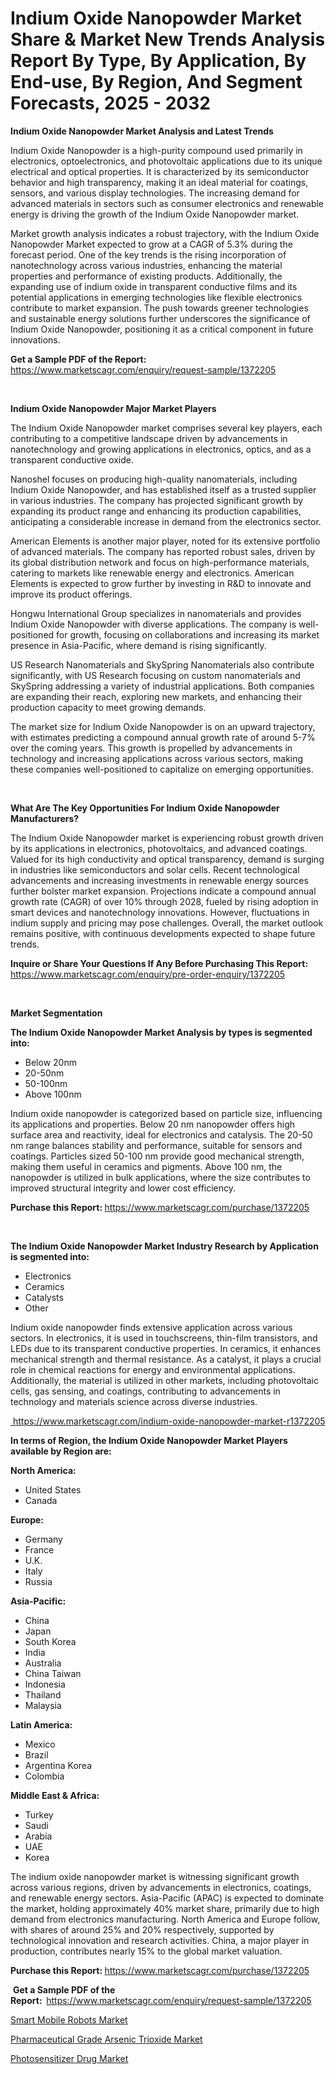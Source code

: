 <p><h1>Indium Oxide Nanopowder Market Share & Market New Trends Analysis Report By Type, By Application, By End-use, By Region, And Segment Forecasts, 2025 - 2032</h1></p><p><strong>Indium Oxide Nanopowder Market Analysis and Latest Trends</strong></p>
<p><p>Indium Oxide Nanopowder is a high-purity compound used primarily in electronics, optoelectronics, and photovoltaic applications due to its unique electrical and optical properties. It is characterized by its semiconductor behavior and high transparency, making it an ideal material for coatings, sensors, and various display technologies. The increasing demand for advanced materials in sectors such as consumer electronics and renewable energy is driving the growth of the Indium Oxide Nanopowder market.</p><p>Market growth analysis indicates a robust trajectory, with the Indium Oxide Nanopowder Market expected to grow at a CAGR of 5.3% during the forecast period. One of the key trends is the rising incorporation of nanotechnology across various industries, enhancing the material properties and performance of existing products. Additionally, the expanding use of indium oxide in transparent conductive films and its potential applications in emerging technologies like flexible electronics contribute to market expansion. The push towards greener technologies and sustainable energy solutions further underscores the significance of Indium Oxide Nanopowder, positioning it as a critical component in future innovations.</p></p>
<p><strong>Get a Sample PDF of the Report:&nbsp;</strong> <a href="https://www.marketscagr.com/enquiry/request-sample/1372205?utm_campaign=2039&utm_medium=2&utm_source=Github&utm_content=ia&utm_term=22032025&utm_id=indium-oxide-nanopowder">https://www.marketscagr.com/enquiry/request-sample/1372205</a></p>
<p>&nbsp;</p>
<p><strong>Indium Oxide Nanopowder Major Market Players</strong></p>
<p><p>The Indium Oxide Nanopowder market comprises several key players, each contributing to a competitive landscape driven by advancements in nanotechnology and growing applications in electronics, optics, and as a transparent conductive oxide. </p><p>Nanoshel focuses on producing high-quality nanomaterials, including Indium Oxide Nanopowder, and has established itself as a trusted supplier in various industries. The company has projected significant growth by expanding its product range and enhancing its production capabilities, anticipating a considerable increase in demand from the electronics sector.</p><p>American Elements is another major player, noted for its extensive portfolio of advanced materials. The company has reported robust sales, driven by its global distribution network and focus on high-performance materials, catering to markets like renewable energy and electronics. American Elements is expected to grow further by investing in R&D to innovate and improve its product offerings.</p><p>Hongwu International Group specializes in nanomaterials and provides Indium Oxide Nanopowder with diverse applications. The company is well-positioned for growth, focusing on collaborations and increasing its market presence in Asia-Pacific, where demand is rising significantly.</p><p>US Research Nanomaterials and SkySpring Nanomaterials also contribute significantly, with US Research focusing on custom nanomaterials and SkySpring addressing a variety of industrial applications. Both companies are expanding their reach, exploring new markets, and enhancing their production capacity to meet growing demands.</p><p>The market size for Indium Oxide Nanopowder is on an upward trajectory, with estimates predicting a compound annual growth rate of around 5-7% over the coming years. This growth is propelled by advancements in technology and increasing applications across various sectors, making these companies well-positioned to capitalize on emerging opportunities.</p></p>
<p>&nbsp;</p>
<p><strong>What Are The Key Opportunities For Indium Oxide Nanopowder Manufacturers?</strong></p>
<p><p>The Indium Oxide Nanopowder market is experiencing robust growth driven by its applications in electronics, photovoltaics, and advanced coatings. Valued for its high conductivity and optical transparency, demand is surging in industries like semiconductors and solar cells. Recent technological advancements and increasing investments in renewable energy sources further bolster market expansion. Projections indicate a compound annual growth rate (CAGR) of over 10% through 2028, fueled by rising adoption in smart devices and nanotechnology innovations. However, fluctuations in indium supply and pricing may pose challenges. Overall, the market outlook remains positive, with continuous developments expected to shape future trends.</p></p>
<p><strong>Inquire or Share Your Questions If Any Before Purchasing This Report:</strong> <a href="https://www.marketscagr.com/enquiry/pre-order-enquiry/1372205?utm_campaign=2039&utm_medium=2&utm_source=Github&utm_content=ia&utm_term=22032025&utm_id=indium-oxide-nanopowder">https://www.marketscagr.com/enquiry/pre-order-enquiry/1372205</a></p>
<p>&nbsp;</p>
<p><strong>Market Segmentation</strong></p>
<p><strong>The Indium Oxide Nanopowder Market Analysis by types is segmented into:</strong></p>
<p><ul><li>Below 20nm</li><li>20-50nm</li><li>50-100nm</li><li>Above 100nm</li></ul></p>
<p><p>Indium oxide nanopowder is categorized based on particle size, influencing its applications and properties. Below 20 nm nanopowder offers high surface area and reactivity, ideal for electronics and catalysis. The 20-50 nm range balances stability and performance, suitable for sensors and coatings. Particles sized 50-100 nm provide good mechanical strength, making them useful in ceramics and pigments. Above 100 nm, the nanopowder is utilized in bulk applications, where the size contributes to improved structural integrity and lower cost efficiency.</p></p>
<p><strong>Purchase this Report:&nbsp;</strong><a href="https://www.marketscagr.com/purchase/1372205?utm_campaign=2039&utm_medium=2&utm_source=Github&utm_content=ia&utm_term=22032025&utm_id=indium-oxide-nanopowder">https://www.marketscagr.com/purchase/1372205</a></p>
<p>&nbsp;</p>
<p><strong>The Indium Oxide Nanopowder Market Industry Research by Application is segmented into:</strong></p>
<p><ul><li>Electronics</li><li>Ceramics</li><li>Catalysts</li><li>Other</li></ul></p>
<p><p>Indium oxide nanopowder finds extensive application across various sectors. In electronics, it is used in touchscreens, thin-film transistors, and LEDs due to its transparent conductive properties. In ceramics, it enhances mechanical strength and thermal resistance. As a catalyst, it plays a crucial role in chemical reactions for energy and environmental applications. Additionally, the material is utilized in other markets, including photovoltaic cells, gas sensing, and coatings, contributing to advancements in technology and materials science across diverse industries.</p></p>
<p><a href="https://www.marketscagr.com/indium-oxide-nanopowder-market-r1372205?utm_campaign=2039&utm_medium=2&utm_source=Github&utm_content=ia&utm_term=22032025&utm_id=indium-oxide-nanopowder">&nbsp;https://www.marketscagr.com/indium-oxide-nanopowder-market-r1372205</a></p>
<p><strong>In terms of Region, the Indium Oxide Nanopowder Market Players available by Region are:</strong></p>
<p>
    <p> <strong> North America: </strong>
        <ul>
            <li>United States</li>
            <li>Canada</li>
        </ul>
        </p> 
    <p> <strong> Europe: </strong>
        <ul>
            <li>Germany</li>
            <li>France</li>
            <li>U.K.</li>
            <li>Italy</li>
            <li>Russia</li>
        </ul>
        </p> 
    <p> <strong> Asia-Pacific: </strong>
        <ul>
            <li>China</li>
            <li>Japan</li>
            <li>South Korea</li>
            <li>India</li>
            <li>Australia</li>
            <li>China Taiwan</li>
            <li>Indonesia</li>
            <li>Thailand</li>
            <li>Malaysia</li>
        </ul>
        </p> 
    <p> <strong> Latin America: </strong>
        <ul>
            <li>Mexico</li>
            <li>Brazil</li>
            <li>Argentina Korea</li>
            <li>Colombia</li>
        </ul>
        </p> 
    <p> <strong> Middle East & Africa: </strong>
        <ul>
            <li>Turkey</li>
            <li>Saudi</li>
            <li>Arabia</li>
            <li>UAE</li>
            <li>Korea</li>
        </ul>
    </p>
    </p>
<p><p>The indium oxide nanopowder market is witnessing significant growth across various regions, driven by advancements in electronics, coatings, and renewable energy sectors. Asia-Pacific (APAC) is expected to dominate the market, holding approximately 40% market share, primarily due to high demand from electronics manufacturing. North America and Europe follow, with shares of around 25% and 20% respectively, supported by technological innovation and research activities. China, a major player in production, contributes nearly 15% to the global market valuation.</p></p>
<p><strong>Purchase this Report: </strong><a href="https://www.marketscagr.com/purchase/1372205?utm_campaign=2039&utm_medium=2&utm_source=Github&utm_content=ia&utm_term=22032025&utm_id=indium-oxide-nanopowder">https://www.marketscagr.com/purchase/1372205</a></p>
<p>&nbsp;<strong>Get a Sample PDF of the Report:&nbsp;&nbsp;</strong><a href="https://www.marketscagr.com/enquiry/request-sample/1372205?utm_campaign=2039&utm_medium=2&utm_source=Github&utm_content=ia&utm_term=22032025&utm_id=indium-oxide-nanopowder">https://www.marketscagr.com/enquiry/request-sample/1372205</a></p>
<p><strong></strong></p>
<p><p><a href="https://github.com/bozzoquishmd/Market-Research-Report-List-1/blob/main/smart-mobile-robots-market.md?utm_campaign=2039&utm_medium=2&utm_source=Github&utm_content=ia&utm_term=22032025&utm_id=indium-oxide-nanopowder">Smart Mobile Robots Market</a></p><p><a href="https://github.com/AKSHATREPORTPRIME/Market-Research-Report-List-7/blob/main/pharmaceutical-grade-arsenic-trioxide-market.md?utm_campaign=2039&utm_medium=2&utm_source=Github&utm_content=ia&utm_term=22032025&utm_id=indium-oxide-nanopowder">Pharmaceutical Grade Arsenic Trioxide Market</a></p><p><a href="https://github.com/SamiaChowdhury801/Market-Research-Report-List-2/blob/main/photosensitizer-drug-market.md?utm_campaign=2039&utm_medium=2&utm_source=Github&utm_content=ia&utm_term=22032025&utm_id=indium-oxide-nanopowder">Photosensitizer Drug Market</a></p></p>